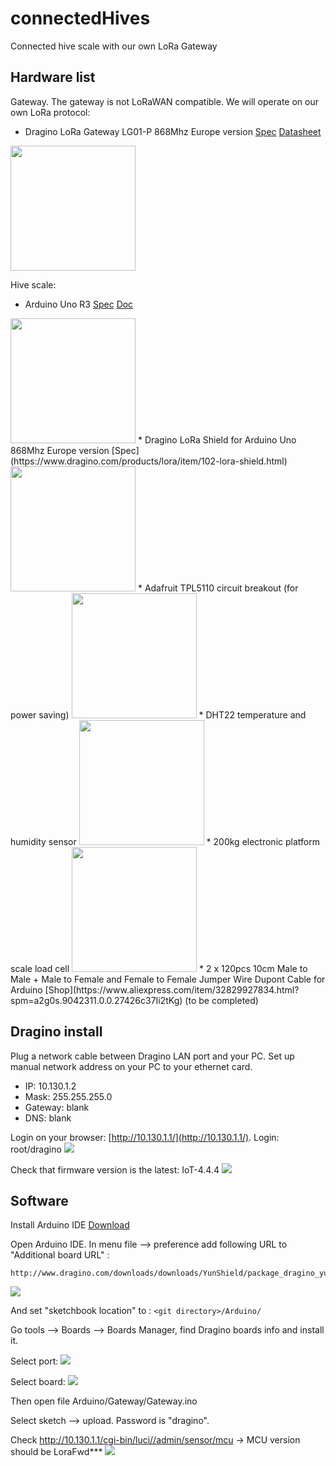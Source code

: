 # connectedHives
Connected hive scale with our own LoRa Gateway

Hardware list
--------------------

Gateway. The gateway is not LoRaWAN compatible. We will operate on our own LoRa protocol:
* Dragino LoRa Gateway LG01-P  868Mhz Europe version [Spec](https://www.dragino.com/products/lora-lorawan-gateway/item/117-lg01-p.html) [Datasheet](https://www.dragino.com/downloads/downloads/datasheet/EN/Datasheet_LG01.pdf)

<img src="https://raw.github.com/luigi1809/connectedHives/master/img/gateway.jpg" width="200">

Hive scale:
* Arduino Uno R3 [Spec](https://store.arduino.cc/arduino-uno-rev3)
 [Doc](https://www.dragino.com/downloads/downloads/UserManual/LG01_LoRa_Gateway_User_Manual.pdf)
 <img src="https://raw.github.com/luigi1809/connectedHives/master/img/arduino.jpg" width="200">
* Dragino LoRa Shield for Arduino Uno 868Mhz Europe version [Spec](https://www.dragino.com/products/lora/item/102-lora-shield.html)
<img src="https://raw.github.com/luigi1809/connectedHives/master/img/shield.jpg" width="200">
* Adafruit TPL5110 circuit breakout (for power saving)
<img src="https://raw.github.com/luigi1809/connectedHives/master/img/tpl5110.jpg" width="200">
* DHT22 temperature and humidity sensor

<img src="https://raw.github.com/luigi1809/connectedHives/master/img/dht22.jpg" width="200">
* 200kg electronic platform scale load cell

<img src="https://raw.github.com/luigi1809/connectedHives/master/img/load-weight-sensor.jpg" width="200">
* 2 x 120pcs 10cm Male to Male + Male to Female and Female to Female Jumper Wire Dupont Cable for Arduino [Shop](https://www.aliexpress.com/item/32829927834.html?spm=a2g0s.9042311.0.0.27426c37Ii2tKg)
(to be completed)

Dragino install
--------------------
Plug a network cable between Dragino LAN port and your PC.
Set up manual network address on your PC to your ethernet card.
* IP: 10.130.1.2
* Mask: 255.255.255.0
* Gateway: blank
* DNS: blank

Login on your browser: [http://10.130.1.1/](http://10.130.1.1/). Login: root/dragino
![](https://raw.github.com/luigi1809/connectedHives/master/img/dragino-lg01-p-login.png)

Check that firmware version is the latest: IoT-4.4.4
![](https://raw.github.com/luigi1809/connectedHives/master/img/dragino-lg01-p-firware-version.png)


Software
--------------------
Install Arduino IDE [Download](https://www.arduino.cc/en/Main/Software#)

Open Arduino IDE. In menu file --> preference add following URL to "Additional board URL" :
```
http://www.dragino.com/downloads/downloads/YunShield/package_dragino_yun_test_index.json
```

![](https://raw.github.com/luigi1809/connectedHives/master/img/IDE-prefs.png)

And set "sketchbook location" to : ```<git directory>/Arduino/```

Go tools --> Boards --> Boards Manager, find Dragino boards info and install it.

Select port:
![](https://raw.github.com/luigi1809/connectedHives/master/img/Arduino-IDE-select-module.png)

Select board:
![](https://raw.github.com/luigi1809/connectedHives/master/img/Arduino-IDE-select-board.png)

Then open file Arduino/Gateway/Gateway.ino

Select sketch --> upload. Password is "dragino".

Check http://10.130.1.1/cgi-bin/luci//admin/sensor/mcu -> MCU version should be LoraFwd***
![](https://raw.github.com/luigi1809/connectedHives/master/img/mcu-version.png)


